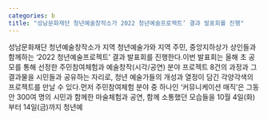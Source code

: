 ```yaml
---
categories: b
title: "성남문화재단 청년예술창작소가 2022 청년예술프로젝트’ 결과 발표회를 진행"
---
```

성남문화재단 청년예술창작소가 지역 청년예술가와 지역 주민, 중앙지하상가 상인들과 함께하는 ‘2022 청년예술프로젝트’ 결과 발표회를 진행한다.이번 발표회는 올해 초 공모를 통해 선정한 주민참여체험과 예술창작(시각/공연) 분야 프로젝트 8건의 과정과 그 결과물을 시민들과 공유하는 자리로, 청년 예술가들의 개성과 열정이 담긴 각양각색의 프로젝트를 만날 수 있다.먼저 주민참여체험 분야 중 하나인 ‘커뮤니케이션 매직’은 그동안 300여 명의 시민과 함께한 마술체험과 공연, 함께 소통했던 모습들을 10월 4일(화)부터 14일(금)까지 청년예